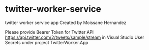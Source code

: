 # twitter-worker-service
twitter worker service app
Created by Moissane Hernandez

Please provide Bearer Token for Twitter API https://api.twitter.com/2/tweets/sample/stream in Visual Studio User Secrets under project TwitterWorker.App
